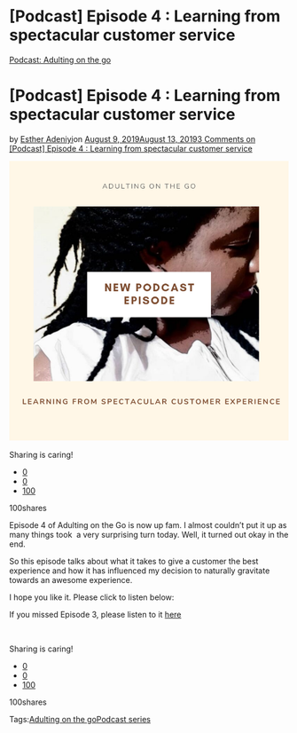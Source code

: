# [Podcast] Episode 4 : Learning from spectacular customer service

[Podcast: Adulting on the go](https://estheradeniyi.com/category/podcast-adulting-on-the-go/)
# [Podcast] Episode 4 : Learning from spectacular customer service

by [Esther Adeniyi](https://estheradeniyi.com/author/esther-adeniyi/)on [August 9, 2019August 13, 2019](https://estheradeniyi.com/podcast-episode-4-learning-from-spectacular-customer-service/)[3 Comments on [Podcast] Episode 4 : Learning from spectacular customer service](https://estheradeniyi.com/podcast-episode-4-learning-from-spectacular-customer-service/#comments)

![](images\New-podcast-episode-4.png)

Sharing is caring!

- [0](https://www.facebook.com/sharer/sharer.php?u=https%3A%2F%2Festheradeniyi.com%2Fpodcast-episode-4-learning-from-spectacular-customer-service%2F&amp;t=%5BPodcast%5D%20Episode%204%20%3A%20Learning%20from%20spectacular%20customer%20service)
- [0](https://twitter.com/intent/tweet?text=%5BPodcast%5D%20Episode%204%20%3A%20Learning%20from%20spectacular%20customer%20service&amp;url=https%3A%2F%2Festheradeniyi.com%2Fpodcast-episode-4-learning-from-spectacular-customer-service%2F)
- [100](#)

100shares

Episode 4 of Adulting on the Go is now up fam. I almost couldn&#x2019;t put it up as many things took&#xA0; a very surprising turn today. Well, it turned out okay in the end.

So this episode talks about what it takes to give a customer the best experience and how it has influenced my decision to naturally gravitate towards an awesome experience.

I hope you like it. Please click to listen below:

If you missed Episode 3, please listen to it [here](https://estheradeniyi.com/podcast-episode-3-the-utility-guy/)

&#xA0;

Sharing is caring!

- [0](https://www.facebook.com/sharer/sharer.php?u=https%3A%2F%2Festheradeniyi.com%2Fpodcast-episode-4-learning-from-spectacular-customer-service%2F&amp;t=%5BPodcast%5D%20Episode%204%20%3A%20Learning%20from%20spectacular%20customer%20service)
- [0](https://twitter.com/intent/tweet?text=%5BPodcast%5D%20Episode%204%20%3A%20Learning%20from%20spectacular%20customer%20service&amp;url=https%3A%2F%2Festheradeniyi.com%2Fpodcast-episode-4-learning-from-spectacular-customer-service%2F)
- [100](#)

100shares

Tags:[Adulting on the go](https://estheradeniyi.com/tag/adulting-on-the-go/)[Podcast series](https://estheradeniyi.com/tag/podcast-series/)